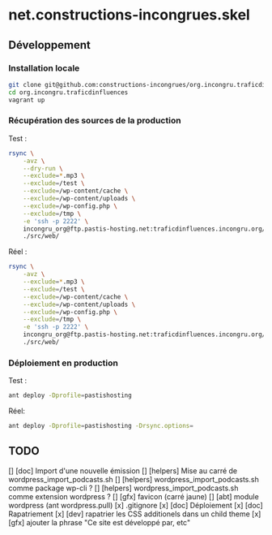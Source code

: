 # net.constructions-incongrues.skel

## Développement

### Installation locale

```bash
git clone git@github.com:constructions-incongrues/org.incongru.traficdinfluences.git
cd org.incongru.traficdinfluences
vagrant up
```

### Récupération des sources de la production

Test :

```bash
rsync \
    -avz \
    --dry-run \
    --exclude=*.mp3 \
    --exclude=/test \
    --exclude=/wp-content/cache \
    --exclude=/wp-content/uploads \
    --exclude=/wp-config.php \
    --exclude=/tmp \
    -e 'ssh -p 2222' \
    incongru_org@ftp.pastis-hosting.net:traficdinfluences.incongru.org/ \
    ./src/web/
```

Réel : 

```bash
rsync \
    -avz \
    --exclude=*.mp3 \
    --exclude=/test \
    --exclude=/wp-content/cache \
    --exclude=/wp-content/uploads \
    --exclude=/wp-config.php \
    --exclude=/tmp \
    -e 'ssh -p 2222' \
    incongru_org@ftp.pastis-hosting.net:traficdinfluences.incongru.org/ \
    ./src/web/
```

### Déploiement en production

Test :

```bash
ant deploy -Dprofile=pastishosting
```

Réel:

```bash
ant deploy -Dprofile=pastishosting -Drsync.options=
```

## TODO

[] [doc] Import d'une nouvelle émission
[] [helpers] Mise au carré de wordpress_import_podcasts.sh
[] [helpers] wordpress_import_podcasts.sh comme package wp-cli ?
[] [helpers] wordpress_import_podcasts.sh comme extension wordpress ?
[] [gfx] favicon (carré jaune)
[] [abt] module wordpress (ant wordpress.pull)
[x] .gitignore
[x] [doc] Déploiement
[x] [doc] Rapatriement
[x] [dev] rapatrier les CSS additionels dans un child theme
[x] [gfx] ajouter la phrase "Ce site est développé par, etc"
